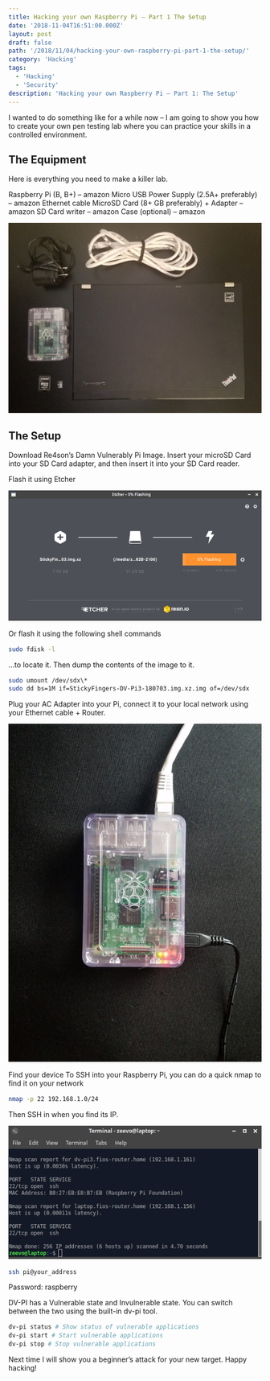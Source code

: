 ```yaml
---
title: Hacking your own Raspberry Pi – Part 1 The Setup
date: '2018-11-04T16:51:00.000Z'
layout: post
draft: false
path: '/2018/11/04/hacking-your-own-raspberry-pi-part-1-the-setup/'
category: 'Hacking'
tags:
  - 'Hacking'
  - 'Security'
description: 'Hacking your own Raspberry Pi – Part 1: The Setup'
---
```


I wanted to do something like for a while now – I am going to show you how to create your own pen testing lab where you can practice your skills in a controlled environment.

## The Equipment

Here is everything you need to make a killer lab.

Raspberry Pi (B, B+) – amazon
Micro USB Power Supply (2.5A+ preferably) – amazon
Ethernet cable
MicroSD Card (8+ GB preferably) + Adapter – amazon
SD Card writer – amazon
Case (optional) – amazon

![Equipment](./dvpi-equipment.jpg)

## The Setup

Download Re4son’s Damn Vulnerably Pi Image. Insert your microSD Card into your SD Card adapter, and then insert it into your SD Card reader.

Flash it using Etcher

![Etcher](./etcher_flashing.png)

Or flash it using the following shell commands

```sh
sudo fdisk -l
```

…to locate it. Then dump the contents of the image to it.

```sh
sudo umount /dev/sdx\*
sudo dd bs=1M if=StickyFingers-DV-Pi3-180703.img.xz.img of=/dev/sdx
```

Plug your AC Adapter into your Pi, connect it to your local network using your Ethernet cable + Router.

![RPI](./rpi.jpg)

Find your device
To SSH into your Raspberry Pi, you can do a quick nmap to find it on your network

```sh
nmap -p 22 192.168.1.0/24
```

Then SSH in when you find its IP.

![nmap_for_dvpi3](./nmap_for_dvpi3.png)

```sh
ssh pi@your_address
```

Password: raspberry

DV-PI has a Vulnerable state and Invulnerable state. You can switch between the two using the built-in dv-pi tool.

```sh
dv-pi status # Show status of vulnerable applications
dv-pi start # Start vulnerable applications
dv-pi stop # Stop vulnerable applications
```

Next time I will show you a beginner’s attack for your new target. Happy hacking!
